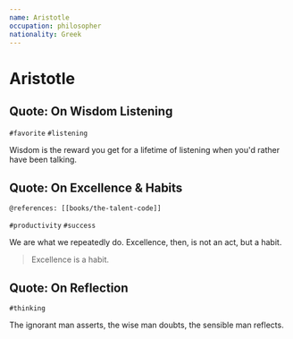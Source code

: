 ```yaml
---
name: Aristotle
occupation: philosopher
nationality: Greek
---
```


# Aristotle


## Quote: On Wisdom Listening

`#favorite` `#listening`

Wisdom is the reward you get for a lifetime of listening when you'd rather have been talking.


## Quote: On Excellence & Habits

`@references: [[books/the-talent-code]]`

`#productivity` `#success`

We are what we repeatedly do. Excellence, then, is not an act, but a habit.

> Excellence is a habit.


## Quote: On Reflection

`#thinking`

The ignorant man asserts, the wise man doubts, the sensible man reflects.
